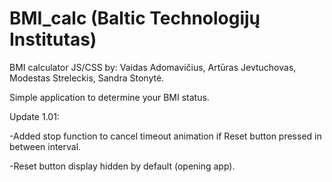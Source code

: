 # BMI_calc (Baltic Technologijų Institutas)


BMI calculator JS/CSS by: 
Vaidas Adomavičius,
Artūras Jevtuchovas,
Modestas Streleckis,
Sandra Stonytė.


Simple application to determine your BMI status.

Update 1.01:

-Added stop function to cancel timeout animation if Reset button pressed in between interval.

-Reset button display hidden by default (opening app).
